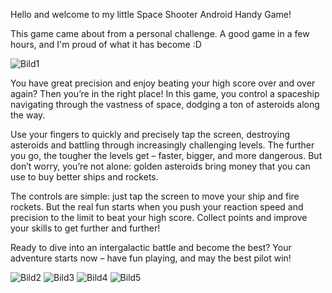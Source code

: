 Hello and welcome to my little Space Shooter Android Handy Game!

This game came about from a personal challenge. A good game in a few hours, and I'm proud of what it has become :D


![Bild1](https://github.com/user-attachments/assets/b79308dc-d140-4411-9182-dd7a4b1dcb6f)

You have great precision and enjoy beating your high score over and over again? Then you’re in the right place! In this game, you control a spaceship navigating through the vastness of space, dodging a ton of asteroids along the way.

Use your fingers to quickly and precisely tap the screen, destroying asteroids and battling through increasingly challenging levels. The further you go, the tougher the levels get – faster, bigger, and more dangerous.
But don’t worry, you’re not alone: golden asteroids bring money that you can use to buy better ships and rockets.

The controls are simple: just tap the screen to move your ship and fire rockets. But the real fun starts when you push your reaction speed and precision to the limit to beat your high score. Collect points and improve your skills to get further and further!

Ready to dive into an intergalactic battle and become the best? Your adventure starts now – have fun playing, and may the best pilot win!

![Bild2](https://github.com/user-attachments/assets/903226c9-47b6-48b7-b67e-c8643524f715)
![Bild3](https://github.com/user-attachments/assets/bf38e748-f5e8-4763-bdff-a079de5a4737)
![Bild4](https://github.com/user-attachments/assets/80cb65c7-3d34-4555-b1cc-6e19817d011f)
![Bild5](https://github.com/user-attachments/assets/06715a57-36e7-480a-89fd-4b1a66ac18ed)
